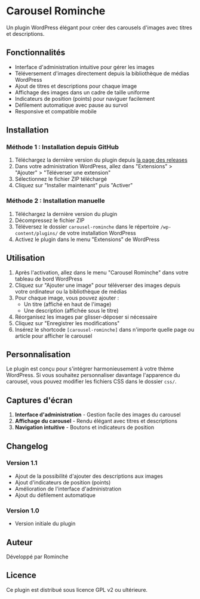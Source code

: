 # Carousel Rominche

Un plugin WordPress élégant pour créer des carousels d'images avec titres et descriptions.

## Fonctionnalités

- Interface d'administration intuitive pour gérer les images
- Téléversement d'images directement depuis la bibliothèque de médias WordPress
- Ajout de titres et descriptions pour chaque image
- Affichage des images dans un cadre de taille uniforme
- Indicateurs de position (points) pour naviguer facilement
- Défilement automatique avec pause au survol
- Responsive et compatible mobile

## Installation

### Méthode 1 : Installation depuis GitHub

1. Téléchargez la dernière version du plugin depuis [la page des releases](https://github.com/Rominche/carousel-rominche/releases)
2. Dans votre administration WordPress, allez dans "Extensions" > "Ajouter" > "Téléverser une extension"
3. Sélectionnez le fichier ZIP téléchargé
4. Cliquez sur "Installer maintenant" puis "Activer"

### Méthode 2 : Installation manuelle

1. Téléchargez la dernière version du plugin
2. Décompressez le fichier ZIP
3. Téléversez le dossier `carousel-rominche` dans le répertoire `/wp-content/plugins/` de votre installation WordPress
4. Activez le plugin dans le menu "Extensions" de WordPress

## Utilisation

1. Après l'activation, allez dans le menu "Carousel Rominche" dans votre tableau de bord WordPress
2. Cliquez sur "Ajouter une image" pour téléverser des images depuis votre ordinateur ou la bibliothèque de médias
3. Pour chaque image, vous pouvez ajouter :
   - Un titre (affiché en haut de l'image)
   - Une description (affichée sous le titre)
4. Réorganisez les images par glisser-déposer si nécessaire
5. Cliquez sur "Enregistrer les modifications"
6. Insérez le shortcode `[carousel-rominche]` dans n'importe quelle page ou article pour afficher le carousel

## Personnalisation

Le plugin est conçu pour s'intégrer harmonieusement à votre thème WordPress. Si vous souhaitez personnaliser davantage l'apparence du carousel, vous pouvez modifier les fichiers CSS dans le dossier `css/`.

## Captures d'écran

1. **Interface d'administration** - Gestion facile des images du carousel
2. **Affichage du carousel** - Rendu élégant avec titres et descriptions
3. **Navigation intuitive** - Boutons et indicateurs de position

## Changelog

### Version 1.1
- Ajout de la possibilité d'ajouter des descriptions aux images
- Ajout d'indicateurs de position (points)
- Amélioration de l'interface d'administration
- Ajout du défilement automatique

### Version 1.0
- Version initiale du plugin

## Auteur

Développé par Rominche

## Licence

Ce plugin est distribué sous licence GPL v2 ou ultérieure. 
